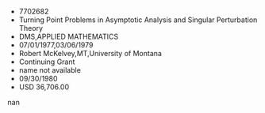 
* 7702682
* Turning Point Problems in Asymptotic Analysis and Singular Perturbation Theory
* DMS,APPLIED MATHEMATICS
* 07/01/1977,03/06/1979
* Robert McKelvey,MT,University of Montana
* Continuing Grant
*   name not available
* 09/30/1980
* USD 36,706.00

nan

